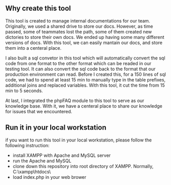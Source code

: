 ## Why create this tool
This tool is created to manage internal documentations for our team. Originally, we used a shared drive to store our docs. However, as time passed, some of teammates lost the path, some of them created new dictories to store their own docs. We ended up having some many different versions of docs. With this tool, we can easily mantain our docs, and store them into a centeral place.

I also built a sql convetor in this tool which will automatically convert the sql code from one format to the other format which can be readed in our testing tool. It can also convert the sql code back to the format that our production environment can read. Before I created this, for a 150 lines of sql code, we had to spend at least 15 min to manually type in the table prefixes, additional joins and replaced variables. With this tool, it cut the time from 15 min to 5 seconds.

At last, I integrated the phpFAQ module to this tool to serve as our knowledge base. With it, we have a centeral place to share our knowledge for issues that we encountered.

## Run it in your local workstation
if you want to run this tool in your local workstation, please follow the following instruction:
- install XAMPP with Apache and MySQL server
- run the Apache and MySQL
- clone down this repository into root directory of XAMPP. Normally, C:\xampp\htdocs\
- load index.php in your web brower
